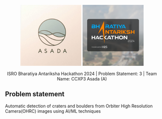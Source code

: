 <p align="center">
  <img src="photos/image.png" height="200" width="200">
  <img src="photos/logo.webp" height="200" width="200">
</p>

<p align="center">
  ISRO Bharatiya Antariksha Hackathon 2024 | Problem Statement: 3 | Team Name: CCXP3 Asada (A)
</p>

## Problem statement
Automatic detection of craters and boulders from Orbiter High Resolution Camera(OHRC) images using AI/ML techniques
